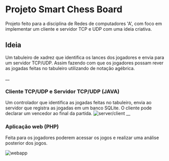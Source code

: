 # Projeto Smart Chess Board

Projeto feito para a disciplina de Redes de computadores 'A', com foco
em implementar um cliente e servidor TCP e UDP com uma ideia criativa.

## Ideia
Um tabuleiro de xadrez que identifica os lances dos jogadores e envia para um servidor TCP/UDP. 
Assim fazendo com que os jogadores possam rever as jogadas feitas no tabuleiro utilizando de notação agébrica.

__
### Cliente TCP/UDP e Servidor TCP/UDP (JAVA)
Um controlador que identifica as jogadas feitas no tabuleiro, envia ao servidor que registra as jogadas em um banco SQLite.
O cliente pode declarar um vencedor ao final da partida.
![server/client](https://i.ibb.co/VNfvbCV/image.png)
__

### Aplicação web (PHP)
Feita para os jogadores poderem acessar os jogos e realizar uma análise posterior dos jogos.

![webapp](https://i.ibb.co/8B3cf6p/photo5113918711131121816.jpg)
